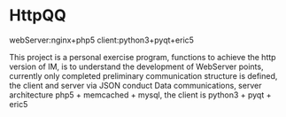 HttpQQ
======


webServer:nginx+php5 client:python3+pyqt+eric5

This project is a personal exercise program, functions to achieve the http version of IM, is to understand the development of WebServer points, currently only completed preliminary communication structure is defined, the client and server via JSON conduct
Data communications, server architecture php5 + memcached + mysql, the client is python3 + pyqt + eric5